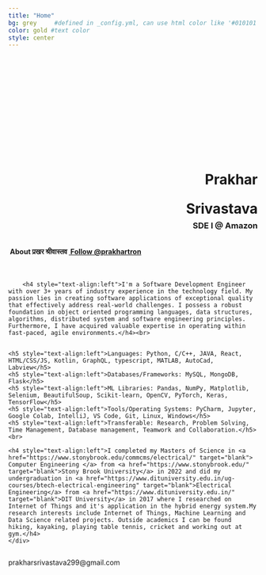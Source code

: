 ```yaml
---
title: "Home"
bg: grey     #defined in _config.yml, can use html color like '#010101'
color: gold #text color
style: center
---
```


<div class="container">
<div class="row">
  <div class="column half">
	<br><br>
	<div class="round-image"></div>
	<div style="padding-top:160px;">
		<h1 style="text-align:right; padding-right: 0px"><strong>Prakhar</strong></h1>
		<h1 style="text-align:right; padding-right: 0px; line-height: 0.2;"><strong>Srivastava</strong></h1>
		<h3 style="text-align:right; padding-right: 0px; line-height: 1.0;"><strong>SDE I @ Amazon</strong></h3>
    	</div>	
  </div>
  <div class="column half">
	<div style="text-align: left">
    	<h4 style="text-align:left"><i class="fa fa-leaf"></i>&nbsp;About प्रखर श्रीवास्तव <a href="https://twitter.com/prakhartron?ref_src=twsrc%5Etfw" class="twitter-follow-button" data-size="large" data-show-count="false">&nbsp;Follow @prakhartron</a><script async src="//platform.twitter.com/widgets.js" charset="utf-8"></script></h4><br>
		
    	<h4 style="text-align:left">I'm a Software Development Engineer with over 3+ years of industry experience in the technology field. My passion lies in creating software applications of exceptional quality that effectively address real-world challenges. I possess a robust foundation in object oriented programming languages, data structures, algorithms, distributed system and software engineering principles. Furthermore, I have acquired valuable expertise in operating within fast-paced, agile environments.</h4><br>
  </div>
	  
  <div class="column is-two-thirds">
		
	<h5 style="text-align:left">Languages: Python, C/C++, JAVA, React, HTML/CSS/JS, Kotlin, GraphQL, typescript, MATLAB, AutoCad, Labview</h5>
	<h5 style="text-align:left">Databases/Frameworks: MySQL, MongoDB, Flask</h5>
	<h5 style="text-align:left">ML Libraries: Pandas, NumPy, Matplotlib, Selenium, BeautifulSoup, Scikit-learn, OpenCV, PyTorch, Keras, TensorFlow</h5>
	<h5 style="text-align:left">Tools/Operating Systems: PyCharm, Jupyter, Google Colab, IntelliJ, VS Code, Git, Linux, Windows</h5>
	<h5 style="text-align:left">Transferable: Research, Problem Solving, Time Management, Database management, Teamwork and Collaboration.</h5><br>

	<h4 style="text-align:left">I completed my Masters of Science in <a href="https://www.stonybrook.edu/commcms/electrical/" target="blank"> Computer Engineering </a> from <a href="https://www.stonybrook.edu/" target="blank">Stony Brook University</a> in 2022 and did my undergraduation in <a href="https://www.dituniversity.edu.in/ug-courses/btech-electrical-engineering" target="blank">Electrical Engineering</a> from <a href="https://www.dituniversity.edu.in/" target="blank">DIT University</a> in 2017 where I researched on Internet of Things and it's application in the hybrid energy system.My research interests include Internet of Things, Machine Learning and Data Science related projects. Outside academics I can be found hiking, kayaking, playing table tennis, cricket and working out at gym.</h4>
	</div>
  </div>
</div>
</div>

<style type="text/css">
  span.codedirection { unicode-bidi:bidi-override; direction: rtl; }
</style>

<i class="fa fa-envelope"></i>
<span class="codedirection">
moc.liamg@992avatsavirsrahkarp
</span>

<h3 class="more-icons">
<a href="https://scholar.google.com/citations?user=J7hHylEAAAAJ&hl=en"><i class="ai ai-google-scholar-square" aria-hidden="true"></i></a>
<a href="https://github.com/prakharsri45"><i class="fa fa-github-square"></i></a> 
<a href="https://twitter.com/prakhartron"><i class="fa fa-twitter-square"></i></a> 
<a href="https://linkedin.com/in/prakhar45srivastava"><i class="fa fa-linkedin-square"></i></a>
</h3>

